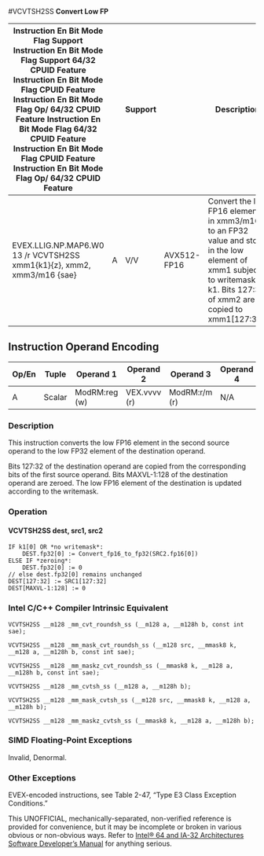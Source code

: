 #VCVTSH2SS
**Convert Low FP**

| Instruction En Bit Mode Flag Support Instruction En Bit Mode Flag Support 64/32 CPUID Feature Instruction En Bit Mode Flag CPUID Feature Instruction En Bit Mode Flag Op/ 64/32 CPUID Feature Instruction En Bit Mode Flag 64/32 CPUID Feature Instruction En Bit Mode Flag CPUID Feature Instruction En Bit Mode Flag Op/ 64/32 CPUID Feature |     | Support |             | Description                                                                                                                                                             |
| ---------------------------------------------------------------------------------------------------------------------------------------------------------------------------------------------------------------------------------------------------------------------------------------------------------------------------------------------- | --- | ------- | ----------- | ----------------------------------------------------------------------------------------------------------------------------------------------------------------------- |
| EVEX.LLIG.NP.MAP6.W0 13 /r VCVTSH2SS xmm1{k1}{z}, xmm2, xmm3/m16 {sae}                                                                                                                                                                                                                                                                         | A   | V/V     | AVX512-FP16 | Convert the low FP16 element in xmm3/m16 to an FP32 value and store in the low element of xmm1 subject to writemask k1. Bits 127:32 of xmm2 are copied to xmm1[127:32]. |

## Instruction Operand Encoding

| Op/En | Tuple  | Operand 1     | Operand 2    | Operand 3     | Operand 4 |
| ----- | ------ | ------------- | ------------ | ------------- | --------- |
| A     | Scalar | ModRM:reg (w) | VEX.vvvv (r) | ModRM:r/m (r) | N/A       |

### Description

This instruction converts the low FP16 element in the second source operand to the low FP32 element of the destination operand.

Bits 127:32 of the destination operand are copied from the corresponding bits of the first source operand. Bits MAXVL-1:128 of the destination operand are zeroed. The low FP16 element of the destination is updated according to the writemask.

### Operation

#### VCVTSH2SS dest, src1, src2

```
IF k1[0] OR *no writemask*:
    DEST.fp32[0] := Convert_fp16_to_fp32(SRC2.fp16[0])
ELSE IF *zeroing*:
    DEST.fp32[0] := 0
// else dest.fp32[0] remains unchanged
DEST[127:32] := SRC1[127:32]
DEST[MAXVL-1:128] := 0

```

### Intel C/C++ Compiler Intrinsic Equivalent

```
VCVTSH2SS __m128 _mm_cvt_roundsh_ss (__m128 a, __m128h b, const int sae);

```

```
VCVTSH2SS __m128 _mm_mask_cvt_roundsh_ss (__m128 src, __mmask8 k, __m128 a, __m128h b, const int sae);

```

```
VCVTSH2SS __m128 _mm_maskz_cvt_roundsh_ss (__mmask8 k, __m128 a, __m128h b, const int sae);

```

```
VCVTSH2SS __m128 _mm_cvtsh_ss (__m128 a, __m128h b);

```

```
VCVTSH2SS __m128 _mm_mask_cvtsh_ss (__m128 src, __mmask8 k, __m128 a, __m128h b);

```

```
VCVTSH2SS __m128 _mm_maskz_cvtsh_ss (__mmask8 k, __m128 a, __m128h b);

```

### SIMD Floating-Point Exceptions

Invalid, Denormal.

### Other Exceptions

EVEX-encoded instructions, see Table 2-47, “Type E3 Class Exception Conditions.”

This UNOFFICIAL, mechanically-separated, non-verified reference is provided for convenience, but it may be
incomplete or broken in various obvious or non-obvious
ways. Refer to [Intel® 64 and IA-32 Architectures Software Developer’s Manual](https://software.intel.com/en-us/download/intel-64-and-ia-32-architectures-sdm-combined-volumes-1-2a-2b-2c-2d-3a-3b-3c-3d-and-4) for anything serious.
